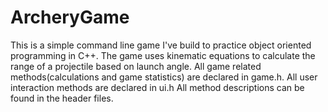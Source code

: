 # ArcheryGame

This is a simple command line game I've build to practice object oriented programming in C++.
The game uses kinematic equations to calculate the range of a projectile based on launch angle.
All game related methods(calculations and game statistics) are declared in game.h.
All user interaction methods are declared in ui.h
All method descriptions can be found in the header files.
